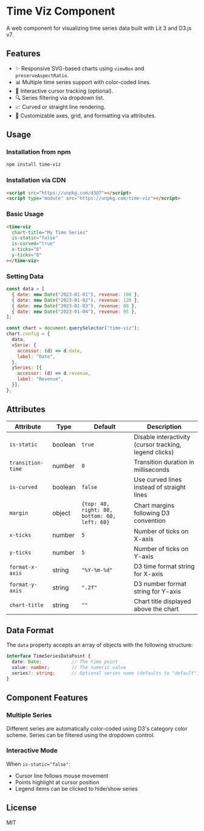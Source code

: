 # Time Viz Component

A web component for visualizing time series data built with Lit 3 and D3.js v7.

## Features

- ✨ Responsive SVG-based charts using `viewBox` and `preserveAspectRatio`.
- 📊 Multiple time series support with color-coded lines.
- 🎯 Interactive cursor tracking (optional).
- 🔍 Series filtering via dropdown list.
- 📈 Curved or straight line rendering.
- 🎨 Customizable axes, grid, and formatting via attributes.

## Usage

### Installation from npm

```bash
npm install time-viz
```

### Installation via CDN

```html
<script src="https://unpkg.com/d3@7"></script>
<script type="module" src="https://unpkg.com/time-viz"></script>
```

### Basic Usage

```html
<time-viz
  chart-title="My Time Series"
  is-static="false"
  is-curved="true"
  x-ticks="6"
  y-ticks="8"
></time-viz>
```

### Setting Data

```javascript
const data = [
  { date: new Date("2023-01-01"), revenue: 100 },
  { date: new Date("2023-01-02"), revenue: 120 },
  { date: new Date("2023-01-03"), revenue: 80 },
  { date: new Date("2023-01-04"), revenue: 95 },
];

const chart = document.querySelector("time-viz");
chart.config = {
  data,
  xSerie: {
    accessor: (d) => d.date,
    label: "Date",
  },
  ySeries: [{
    accessor: (d) => d.revenue,
    label: "Revenue",
  }],
};
```

## Attributes

| Attribute | Type | Default | Description |
|-----------|------|---------|-------------|
| `is-static` | boolean | `true` | Disable interactivity (cursor tracking, legend clicks) |
| `transition-time` | number | `0` | Transition duration in milliseconds |
| `is-curved` | boolean | `false` | Use curved lines instead of straight lines |
| `margin` | object | `{top: 40, right: 80, bottom: 60, left: 60}` | Chart margins following D3 convention |
| `x-ticks` | number | `5` | Number of ticks on X-axis |
| `y-ticks` | number | `5` | Number of ticks on Y-axis |
| `format-x-axis` | string | `"%Y-%m-%d"` | D3 time format string for X-axis |
| `format-y-axis` | string | `".2f"` | D3 number format string for Y-axis |
| `chart-title` | string | `""` | Chart title displayed above the chart |

## Data Format

The `data` property accepts an array of objects with the following structure:

```typescript
interface TimeSeriesDataPoint {
  date: Date;           // The time point
  value: number;        // The numeric value
  series?: string;      // Optional series name (defaults to "default")
}
```

## Component Features

### Multiple Series

Different series are automatically color-coded using D3's category color scheme. Series can be filtered using the dropdown control.

### Interactive Mode

When `is-static="false"`:

- Cursor line follows mouse movement
- Points highlight at cursor position
- Legend items can be clicked to hide/show series

## License

MIT
